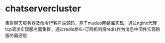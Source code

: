 # chatservercluster
集群聊天服务器及命令行客户端源码，基于muduo网络库实现，通过nginx代理tcp请求实现服务器集群，通过redis发布-订阅机制将redis作为消息中间件实现跨服务器通信
